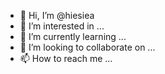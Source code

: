 - 👋 Hi, I’m @hiesiea
- 👀 I’m interested in ...
- 🌱 I’m currently learning ...
- 💞️ I’m looking to collaborate on ...
- 📫 How to reach me ...

<!---
hiesiea/hiesiea is a ✨ special ✨ repository because its `README.md` (this file) appears on your GitHub profile.
You can click the Preview link to take a look at your changes.
--->
